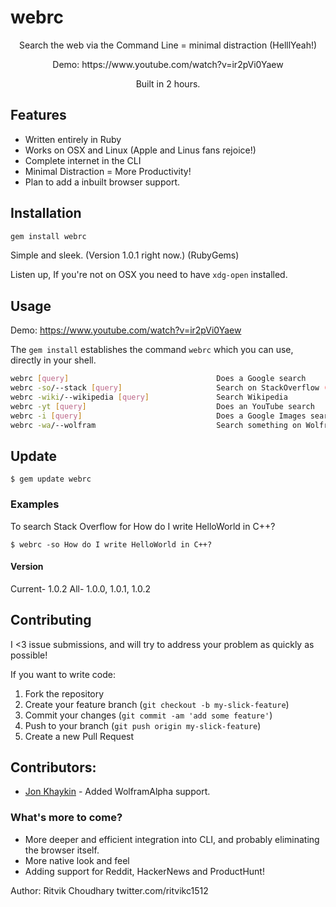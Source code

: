webrc
===
<p align="center">
Search the web via the Command Line = minimal distraction (HelllYeah!) </p>
<p align="center">
Demo: https://www.youtube.com/watch?v=ir2pVi0Yaew</p>
<p align="center">
Built in 2 hours. </p>

Features
--------
+ Written entirely in Ruby
+ Works on OSX and Linux (Apple and Linus fans rejoice!)
+ Complete internet in the CLI
+ Minimal Distraction = More Productivity!
+ Plan to add a inbuilt browser support.

Installation
------------
```sh
gem install webrc
```
Simple and sleek. (Version 1.0.1 right now.) (RubyGems)

Listen up, If you're not on OSX you need to have ```xdg-open``` installed.

Usage
-----
Demo: https://www.youtube.com/watch?v=ir2pVi0Yaew

The `gem install` establishes the command `webrc` which you can use, directly in your shell.

```sh
webrc [query]                                 Does a Google search
webrc -so/--stack [query]                     Search on StackOverflow (HellYeah!)
webrc -wiki/--wikipedia [query]               Search Wikipedia
webrc -yt [query]                             Does an YouTube search
webrc -i [query]                              Does a Google Images search
webrc -wa/--wolfram                           Search something on Wolfram Alpha

```
Update
------
`$ gem update webrc`


### Examples
To search Stack Overflow for How do I write HelloWorld in C++?

    $ webrc -so How do I write HelloWorld in C++?

#### Version
Current- 1.0.2
All- 1.0.0, 1.0.1, 1.0.2

## Contributing

I <3 issue submissions, and will try to address your problem as quickly as possible!

If you want to write code:

1. Fork the repository
2. Create your feature branch (`git checkout -b my-slick-feature`)
3. Commit your changes (`git commit -am 'add some feature'`)
4. Push to your branch (`git push origin my-slick-feature`)
5. Create a new Pull Request

## Contributors:
+ [Jon Khaykin](https://github.com/jkhaykin) - Added WolframAlpha support.

### What's more to come?

+ More deeper and efficient integration into CLI, and probably eliminating the browser itself.
+ More native look and feel
+ Adding support for Reddit, HackerNews and ProductHunt!

Author: Ritvik Choudhary twitter.com/ritvikc1512

